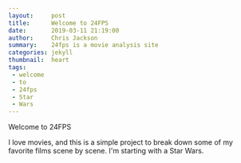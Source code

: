 ```yaml
---
layout:     post
title:      Welcome to 24FPS
date:       2019-03-11 21:19:00
author:     Chris Jackson
summary:    24fps is a movie analysis site
categories: jekyll
thumbnail:  heart
tags:
 - welcome
 - to
 - 24fps
 - Star 
 - Wars
---
```


Welcome to 24FPS

I love movies, and this is a simple project to break down some of my favorite films scene by scene. I'm starting with a Star Wars.
